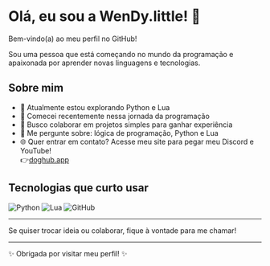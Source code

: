 # Olá, eu sou a WenDy.little! 👋

Bem-vindo(a) ao meu perfil no GitHub!

Sou uma pessoa que está começando no mundo da programação e apaixonada por aprender novas linguagens e tecnologias.

## Sobre mim

- 🔭 Atualmente estou explorando Python e Lua  
- 🌱 Comecei recentemente nessa jornada da programação  
- 👯 Busco colaborar em projetos simples para ganhar experiência  
- 💬 Me pergunte sobre: lógica de programação, Python e Lua  
- 🌐 Quer entrar em contato? Acesse meu site para pegar meu Discord e YouTube!  
  👉[doghub.app](https://dagroot-cpl.vercel.app/)

## Tecnologias que curto usar

![Python](https://img.shields.io/badge/-Python-3776AB?style=flat&logo=python&logoColor=white)
![Lua](https://img.shields.io/badge/-Lua-2C2D72?style=flat&logo=lua&logoColor=white)
![GitHub](https://img.shields.io/badge/-GitHub-181717?style=flat&logo=github&logoColor=white)

---

Se quiser trocar ideia ou colaborar, fique à vontade para me chamar!

---

✨ Obrigada por visitar meu perfil! ✨
